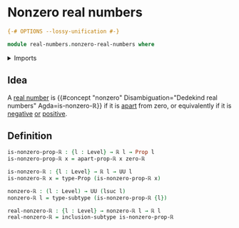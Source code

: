 # Nonzero real numbers

```agda
{-# OPTIONS --lossy-unification #-}

module real-numbers.nonzero-real-numbers where
```

<details><summary>Imports</summary>

```agda
open import foundation.propositions
open import foundation.subtypes
open import foundation.universe-levels

open import real-numbers.apartness-real-numbers
open import real-numbers.dedekind-real-numbers
open import real-numbers.rational-real-numbers
```

</details>

## Idea

A [real number](real-numbers.dedekind-real-numbers.md) is
{{#concept "nonzero" Disambiguation="Dedekind real numbers" Agda=is-nonzero-ℝ}}
if it is [apart](real-numbers.apartness-real-numbers.md) from zero, or
equivalently if it is [negative](real-numbers.negative-real-numbers.md)
[or](foundation.disjunction.md)
[positive](real-numbers.positive-real-numbers.md).

## Definition

```agda
is-nonzero-prop-ℝ : {l : Level} → ℝ l → Prop l
is-nonzero-prop-ℝ x = apart-prop-ℝ x zero-ℝ

is-nonzero-ℝ : {l : Level} → ℝ l → UU l
is-nonzero-ℝ x = type-Prop (is-nonzero-prop-ℝ x)

nonzero-ℝ : (l : Level) → UU (lsuc l)
nonzero-ℝ l = type-subtype (is-nonzero-prop-ℝ {l})

real-nonzero-ℝ : {l : Level} → nonzero-ℝ l → ℝ l
real-nonzero-ℝ = inclusion-subtype is-nonzero-prop-ℝ
```
